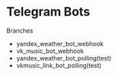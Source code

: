 # Telegram Bots   
Branches
- yandex_weather_bot_webhook  
- vk_music_bot_webhook  
- yandex_weather_bot_polling(test)    
- vkmusic_link_bot_polling(test)  
